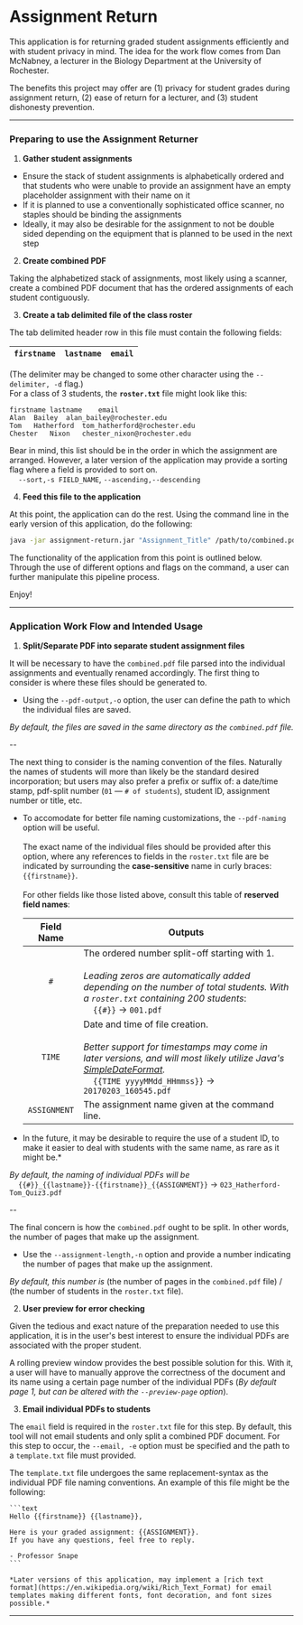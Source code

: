 # Assignment Return

This application is for returning graded student assignments efficiently and with student privacy in mind. The idea for the work flow comes from Dan McNabney, a lecturer in the Biology Department at the University of Rochester.

The benefits this project may offer are (1) privacy for student grades during assignment return, (2) ease of return for a lecturer, and (3) student dishonesty prevention.

---

### Preparing to use the Assignment Returner

1. **Gather student assignments**
  * Ensure the stack of student assignments is alphabetically ordered and that students who were unable to provide an assignment have an empty placeholder assignment with their name on it
  * If it is planned to use a conventionally sophisticated office scanner, no staples should be binding the assignments
  * Ideally, it may also be desirable for the assignment to not be double sided depending on the equipment that is planned to be used in the next step

2. **Create combined PDF**

  Taking the alphabetized stack of assignments, most likely using a scanner, create a combined PDF document that has the ordered assignments of each student contiguously.
  
3. **Create a tab delimited file of the class roster**

  The tab delimited header row in this file must contain the following fields:
  
  | `firstname` | `lastname` | `email` |
  | ----------- | ---------- | ------- |
  
  (The delimiter may be changed to some other character using the `--delimiter, -d` flag.)<br/>
  For a class of 3 students, the **`roster.txt`** file might look like this:
  
  ```tsv
  firstname	lastname	email
  Alan	Bailey	alan_bailey@rochester.edu
  Tom	Hatherford	tom_hatherford@rochester.edu
  Chester	Nixon	chester_nixon@rochester.edu
  ```
  
  Bear in mind, this list should be in the order in which the assignment are arranged. However, a later version of the application may provide a sorting flag where a field is provided to sort on.<br/>
  &nbsp;&nbsp;&nbsp;&nbsp;`--sort,-s FIELD_NAME`, `--ascending,--descending`
  
4. **Feed this file to the application**

  At this point, the application can do the rest. Using the command line in the early version of this application, do the following:
  ```bash
  java -jar assignment-return.jar "Assignment_Title" /path/to/combined.pdf  /path/to/roster.txt
  ```
  The functionality of the application from this point is outlined below. Through the use of different options and flags on the command, a user can further manipulate this pipeline process.
  
  Enjoy!
  
--- 

### Application Work Flow and Intended Usage

1. **Split/Separate PDF into separate student assignment files**

  It will be necessary to have the `combined.pdf` file parsed into the individual assignments and eventually renamed accordingly. The first thing to consider is where these files should be generated to.
  
  * Using the `--pdf-output,-o` option, the user can define the path to which the individual files are saved.
  
  *By default, the files are saved in the same directory as the `combined.pdf` file.*

  --

  The next thing to consider is the naming convention of the files. Naturally the names of students will more than likely be the standard desired incorporation; but users may also prefer a prefix or suffix of: a date/time stamp, pdf-split number (`01` &mdash; `# of students`), student ID, assignment number or title, etc.

  * To accomodate for better file naming customizations, the `--pdf-naming` option will be useful.<br/><br/>
  The exact name of the individual files should be provided after this option, where any references to fields in the `roster.txt` file are be indicated by surrounding the **case-sensitive** name in curly braces: `{{firstname}}`.<br/><br/>
  For other fields like those listed above, consult this table of **reserved field names**:

    | Field Name | Outputs | 
    | :--------: | ------- |
    | `#`        | The ordered number split-off starting with 1.<br/><br/>*Leading zeros are automatically added depending on the number of total students. With a `roster.txt` containing 200 students*:<br/>&nbsp;&nbsp;&nbsp;&nbsp;`{{#}}` &rarr; `001.pdf` |
    | `TIME`     | Date and time of file creation.<br/><br/>*Better support for timestamps may come in later versions, and will most likely utilize Java's [SimpleDateFormat](https://docs.oracle.com/javase/8/docs/api/java/text/SimpleDateFormat.html).*<br/>&nbsp;&nbsp;&nbsp;&nbsp;`{{TIME yyyyMMdd_HHmmss}}` &rarr; `20170203_160545.pdf` |
    | `ASSIGNMENT` | The assignment name given at the command line. |
  * In the future, it may be desirable to require the use of a student ID, to make it easier to deal with students with the same name, as rare as it might be.*

  *By default, the naming of individual PDFs will be*<br/>&nbsp;&nbsp;&nbsp;&nbsp;`{{#}}_{{lastname}}-{{firstname}}_{{ASSIGNMENT}}` &rarr; `023_Hatherford-Tom_Quiz3.pdf`

  --

  The final concern is how the `combined.pdf` ought to be split. In other words, the number of pages that make up the assignment.
  
  * Use the `--assignment-length,-n` option and provide a number indicating the number of pages that make up the assignment.
  
  *By default, this number is* (the number of pages in the `combined.pdf` file) / (the number of students in the `roster.txt` file).

2. **User preview for error checking**

  Given the tedious and exact nature of the preparation needed to use this application, it is in the user's best interest to ensure the individual PDFs are associated with the proper student.
  
  A rolling preview window provides the best possible solution for this. With it, a user will have to manually approve the correctness of the document and its name using a certain page number of the individual PDFs (*By default page 1, but can be altered with the `--preview-page` option*).

3. **Email individual PDFs to students**

  The `email` field is required in the `roster.txt` file for this step. By default, this tool will not email students and only split a combined PDF document. For this step to occur, the `--email, -e` option must be specified and the path to a `template.txt` file must provided.
  
  The `template.txt` file undergoes the same replacement-syntax as the individual PDF file naming conventions. An example of this file might be the following:
  
    ```text
    Hello {{firstname}} {{lastname}},
    
    Here is your graded assignment: {{ASSIGNMENT}}.
    If you have any questions, feel free to reply.
    
    - Professor Snape
    ```

    *Later versions of this application, may implement a [rich text format](https://en.wikipedia.org/wiki/Rich_Text_Format) for email templates making different fonts, font decoration, and font sizes possible.*

---
